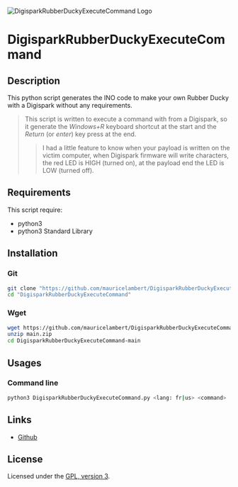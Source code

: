 ![DigisparkRubberDuckyExecuteCommand Logo](https://mauricelambert.github.io/info/python/security/DigisparkRubberDuckyExecuteCommand_small.png "DigisparkRubberDuckyExecuteCommand logo")

# DigisparkRubberDuckyExecuteCommand

## Description

This python script generates the INO code to make your own Rubber Ducky with a Digispark without any requirements.

> This script is written to execute a command with from a Digispark, so it generate the *Windows+R* keyboard shortcut at the start and the *Return* (or *enter*) key press at the end.
>> I had a little feature to know when your payload is written on the victim computer, when Digispark firmware will write characters, the red LED is HIGH (turned on), at the payload end the LED is LOW (turned off).

## Requirements

This script require:
 - python3
 - python3 Standard Library

## Installation

### Git

```bash
git clone "https://github.com/mauricelambert/DigisparkRubberDuckyExecuteCommand.git"
cd "DigisparkRubberDuckyExecuteCommand"
```

### Wget

```bash
wget https://github.com/mauricelambert/DigisparkRubberDuckyExecuteCommand/archive/refs/heads/main.zip
unzip main.zip
cd DigisparkRubberDuckyExecuteCommand-main
```

## Usages

### Command line

```bash
python3 DigisparkRubberDuckyExecuteCommand.py <lang: fr|us> <command>
```

## Links

 - [Github](https://github.com/mauricelambert/DigisparkRubberDuckyExecuteCommand)

## License

Licensed under the [GPL, version 3](https://www.gnu.org/licenses/).
